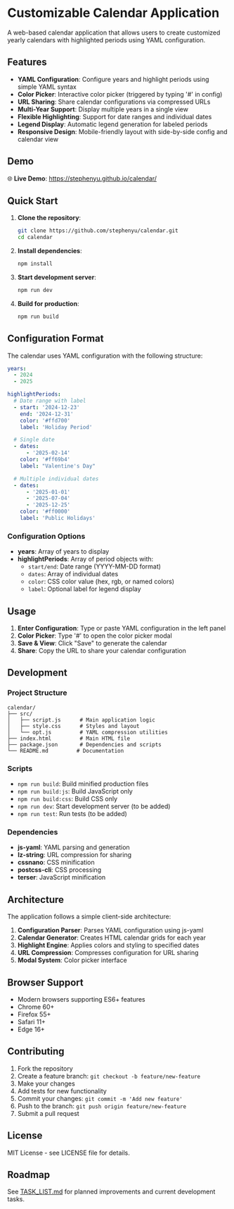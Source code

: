# Customizable Calendar Application

A web-based calendar application that allows users to create customized yearly calendars with highlighted periods using YAML configuration.

## Features

- **YAML Configuration**: Configure years and highlight periods using simple YAML syntax
- **Color Picker**: Interactive color picker (triggered by typing '#' in config)
- **URL Sharing**: Share calendar configurations via compressed URLs
- **Multi-Year Support**: Display multiple years in a single view
- **Flexible Highlighting**: Support for date ranges and individual dates
- **Legend Display**: Automatic legend generation for labeled periods
- **Responsive Design**: Mobile-friendly layout with side-by-side config and calendar view

## Demo

🌐 **Live Demo**: https://stephenyu.github.io/calendar/

## Quick Start

1. **Clone the repository**:

   ```bash
   git clone https://github.com/stephenyu/calendar.git
   cd calendar
   ```

2. **Install dependencies**:

   ```bash
   npm install
   ```

3. **Start development server**:

   ```bash
   npm run dev
   ```

4. **Build for production**:
   ```bash
   npm run build
   ```

## Configuration Format

The calendar uses YAML configuration with the following structure:

```yaml
years:
  - 2024
  - 2025

highlightPeriods:
  # Date range with label
  - start: '2024-12-23'
    end: '2024-12-31'
    color: '#ffd700'
    label: 'Holiday Period'

  # Single date
  - dates:
      - '2025-02-14'
    color: '#ff69b4'
    label: "Valentine's Day"

  # Multiple individual dates
  - dates:
      - '2025-01-01'
      - '2025-07-04'
      - '2025-12-25'
    color: '#ff0000'
    label: 'Public Holidays'
```

### Configuration Options

- **years**: Array of years to display
- **highlightPeriods**: Array of period objects with:
  - `start/end`: Date range (YYYY-MM-DD format)
  - `dates`: Array of individual dates
  - `color`: CSS color value (hex, rgb, or named colors)
  - `label`: Optional label for legend display

## Usage

1. **Enter Configuration**: Type or paste YAML configuration in the left panel
2. **Color Picker**: Type '#' to open the color picker modal
3. **Save & View**: Click "Save" to generate the calendar
4. **Share**: Copy the URL to share your calendar configuration

## Development

### Project Structure

```
calendar/
├── src/
│   ├── script.js      # Main application logic
│   ├── style.css      # Styles and layout
│   └── opt.js         # YAML compression utilities
├── index.html         # Main HTML file
├── package.json       # Dependencies and scripts
└── README.md         # Documentation
```

### Scripts

- `npm run build`: Build minified production files
- `npm run build:js`: Build JavaScript only
- `npm run build:css`: Build CSS only
- `npm run dev`: Start development server (to be added)
- `npm run test`: Run tests (to be added)

### Dependencies

- **js-yaml**: YAML parsing and generation
- **lz-string**: URL compression for sharing
- **cssnano**: CSS minification
- **postcss-cli**: CSS processing
- **terser**: JavaScript minification

## Architecture

The application follows a simple client-side architecture:

1. **Configuration Parser**: Parses YAML configuration using js-yaml
2. **Calendar Generator**: Creates HTML calendar grids for each year
3. **Highlight Engine**: Applies colors and styling to specified dates
4. **URL Compression**: Compresses configuration for URL sharing
5. **Modal System**: Color picker interface

## Browser Support

- Modern browsers supporting ES6+ features
- Chrome 60+
- Firefox 55+
- Safari 11+
- Edge 16+

## Contributing

1. Fork the repository
2. Create a feature branch: `git checkout -b feature/new-feature`
3. Make your changes
4. Add tests for new functionality
5. Commit your changes: `git commit -m 'Add new feature'`
6. Push to the branch: `git push origin feature/new-feature`
7. Submit a pull request

## License

MIT License - see LICENSE file for details.

## Roadmap

See [TASK_LIST.md](TASK_LIST.md) for planned improvements and current development tasks.
